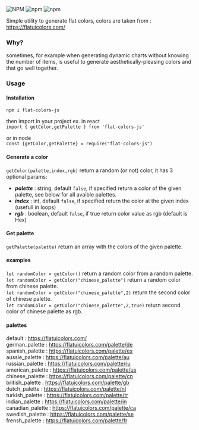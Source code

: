 ![NPM](https://img.shields.io/npm/l/flat-colors-js) ![npm](https://img.shields.io/npm/v/flat-colors-js)  ![npm](https://img.shields.io/npm/dt/flat-colors-js)   

Simple utility to generate flat colors, colors are taken from : https://flatuicolors.com/
### Why?
sometimes, for example when generating dynamic charts without  knowing the number of items, is useful to generate aesthetically-pleasing colors
and that go well together.

### Usage
#### Installation
`npm i flat-colors-js`  

then import in your project  ex. in react  
`import { getColor,getPalette } from 'flat-colors-js'`  

or  in node  
`const {getColor,getPalette} = require("flat-colors-js")`

#### Generate a color 
`getColor(palette,index,rgb)` return a random (or not) color, it has 3 optional params:   
- ***palette*** : string, default `false`, if specified return a color of the given palette, see below for all avaible palettes.
- ***index*** : int, default `false`, if specified return the color at the given index (usefull in loops)  
- ***rgb*** : boolean, default `false`, if true return color value as rgb (default is Hex)

#### Get palette
`getPalette(palette)` return an array with the colors of the given palette.


#### examples
`let randomColor = getColor()` return a random color from a random palette.  
`let randomColor = getColor("chinese_palette")` return a random color from  chinese palette.  
`let randomColor = getColor("chinese_palette",2)` return the second color of chinese palette.  
`let randomColor = getColor("chinese_palette",2,true)` return second color of chinese palette as rgb.  

#### palettes
default : https://flatuicolors.com/  
german_palette : https://flatuicolors.com/palette/de  
spanish_palette : https://flatuicolors.com/palette/es  
aussie_palette : https://flatuicolors.com/palette/au   
russian_palette : https://flatuicolors.com/palette/ru    
american_palette : https://flatuicolors.com/palette/us   
chinese_palette : https://flatuicolors.com/palette/cn    
british_palette : https://flatuicolors.com/palette/gb   
dutch_palette : https://flatuicolors.com/palette/nl   
turkish_palette : https://flatuicolors.com/palette/tr   
indian_palette : https://flatuicolors.com/palette/in   
canadian_palette : https://flatuicolors.com/palette/ca   
swedish_palette : https://flatuicolors.com/palette/se   
frensh_palette : https://flatuicolors.com/palette/fr   
